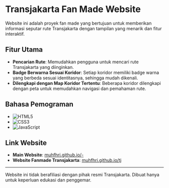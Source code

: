 # Transjakarta Fan Made Website

Website ini adalah proyek fan made yang bertujuan untuk memberikan informasi seputar rute Transjakarta dengan tampilan yang menarik dan fitur interaktif.

## Fitur Utama

- **Pencarian Rute**: Memudahkan pengguna untuk mencari rute Transjakarta yang diinginkan.
- **Badge Berwarna Sesuai Koridor**: Setiap koridor memiliki badge warna yang berbeda sesuai identitasnya, sehingga mudah dikenali.
- **Dilengkapi dengan Map Koridor Tertentu**: Beberapa koridor dilengkapi dengan peta untuk memudahkan navigasi dan pemahaman rute.

## Bahasa Pemograman

- ![HTML5](https://img.shields.io/badge/HTML-8%25-orange?logo=html5&logoColor=white)
- ![CSS3](https://img.shields.io/badge/CSS-11%25-blue?logo=css3&logoColor=white)
- ![JavaScript](https://img.shields.io/badge/JavaScript-80%25-yellow?logo=javascript&logoColor=white)

## Link Website

- **Main Website**: [muhfhri.github.io/-](https://muhfhri.github.io/-)
- **Website Fanmade Transjakarta**: [muhfhri.github.io/tj](https://muhfhri.github.io/tj)

---

Website ini tidak berafiliasi dengan pihak resmi Transjakarta. Dibuat hanya untuk keperluan edukasi dan penggemar.
